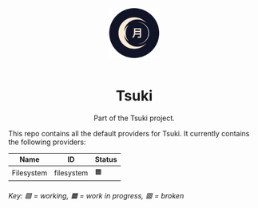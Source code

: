 <div align="center">
  <a href="https://github.com/tsuki-reader">
    <img src="https://github.com/tsuki-reader/tsuki/blob/main/logo.png?raw=true" alt="Logo" max-width="100px" width="100px">
  </a>

  <br>
  <br>

  <h1 align="center">
    Tsuki
  </h1>

  <p align="center">
    Part of the Tsuki project.
  </p>
</div>

This repo contains all the default providers for Tsuki. It currently contains the following providers:

|Name|ID|Status|
|---|---|---|
|Filesystem|filesystem|🟧|

###### Key: 🟩 = working, 🟧 = work in progress, 🟥 = broken
